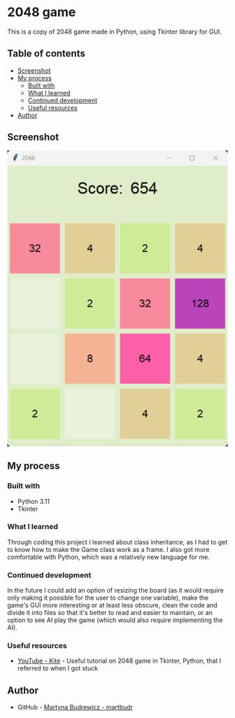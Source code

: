 # 2048 game

This is a copy of 2048 game made in Python, using Tkinter library for GUI.

## Table of contents

- [Screenshot](#screenshot)
- [My process](#my-process)
  - [Built with](#built-with)
  - [What I learned](#what-i-learned)
  - [Continued development](#continued-development)
  - [Useful resources](#useful-resources)
- [Author](#author)

## Screenshot

![2048 Game](./2048.png)

## My process

### Built with

- Python 3.11
- Tkinter

### What I learned

Through coding this project I learned about class inheritance, as I had to get to know how to make the Game class work as a frame. I also got more comfortable with Python, which was a relatively new language for me.

### Continued development

In the future I could add an option of resizing the board (as it would require only making it possible for the user to change one variable), make the game's GUI more interesting or at least less obscure, clean the code and divide it into files so that it's better to read and easier to maintain, or an option to see AI play the game (which would also require implementing the AI).

### Useful resources

- [YouTube - Kite](https://www.youtube.com/watch?v=b4XP2IcI-Bg&ab_channel=Kite) - Useful tutorial on 2048 game in Tkinter, Python, that I referred to when I got stuck

## Author

- GitHub - [Martyna Budrewicz - martbudr](https://github.com/martbudr)
